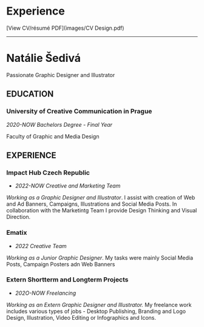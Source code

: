 # Experience

[View CV/résumé PDF](images/CV Design.pdf)

- - -

# Natálie Šedivá
Passionate Graphic Designer and Illustrator





## EDUCATION




### University of Creative Communication in Prague
_2020-NOW Bachelors Degree - Final Year_

Faculty of Graphic and Media Design






## EXPERIENCE




### Impact Hub Czech Republic
- _2022-NOW Creative and Marketing Team_

_Working as a Graphic Designer and Illustrator_. I assist with creation of Web and Ad Banners, Campaigns, Illustrations and Social Media Posts.
In collaboration with the Marketintg Team I provide Design Thinking and Visual Direction.







### Ematix
- _2022 Creative Team_

_Working as a Junior Graphic Designer_. My tasks were mainly Social Media Posts, Campaign Posters adn Web Banners







### Extern Shortterm and Longterm Projects
- _202O-NOW Freelancing_

_Working as an Extern Graphic Designer and Illustrator._ My freelance work includes various types of jobs - Desktop Publishing, Branding and Logo Design, Illustration, Video Editing or Infographics and Icons.






